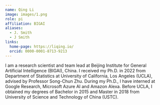 ```yaml
---
name: Qing Li
image: images/1.png
role: pi
affiliation: BIGAI
aliases:
  - J. Smith
  - J Smith
links:
  home-page: https://liqing.io/
  orcid: 0000-0001-8713-9213
---
```


I am a research scientist and team lead at Beijing Institute for General Artificial Intelligence (BIGAI), China. I received my Ph.D. in 2022 from Department of Statistics at University of California, Los Angeles (UCLA), advised by Professor Song-Chun Zhu. During my Ph.D., I have interned at Google Research, Microsoft Azure AI and Amazon Alexa. Before UCLA, I obtained my degrees of Bachelor in 2015 and Master in 2018 from University of Science and Technology of China (USTC).